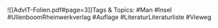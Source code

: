 
![[AdvIT-Folien.pdf#page=3]]Tags & Topics:
   #Man
   #Insel
   #UllenboomRheinwerkverlag
   #Auflage
   #LiteraturLiteraturliste
   #Vieweg